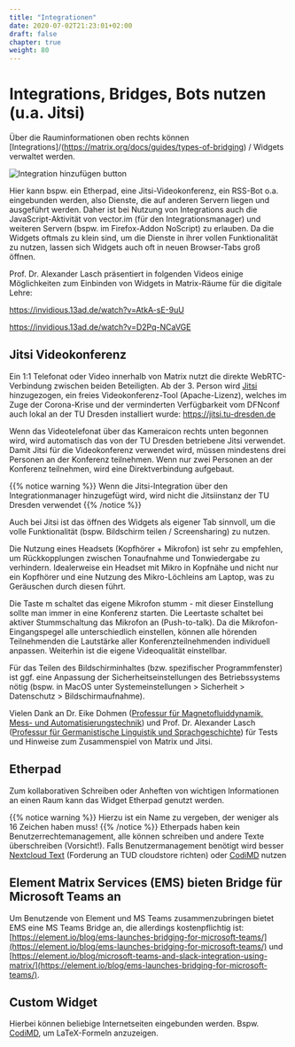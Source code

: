 ```yaml
---
title: "Integrationen"
date: 2020-07-02T21:23:01+02:00
draft: false
chapter: true
weight: 80
---
```


# Integrations, Bridges, Bots nutzen (u.a. Jitsi)

Über die Rauminformationen oben rechts können [Integrations]/(https://matrix.org/docs/guides/types-of-bridging) / Widgets verwaltet werden.

![Integration hinzufügen button](/images/01_Widgets_de.png)

Hier kann bspw. ein Etherpad, eine Jitsi-Videokonferenz, ein RSS-Bot o.a. eingebunden werden, also Dienste, die auf anderen Servern liegen und ausgeführt werden. Daher ist bei Nutzung von Integrations auch die JavaScript-Aktivität von vector.im (für den Integrationsmanager) und weiteren Servern (bspw. im Firefox-Addon NoScript) zu erlauben. Da die Widgets oftmals zu klein sind, um die Dienste in ihrer vollen Funktionalität zu nutzen, lassen sich Widgets auch oft in neuen Browser-Tabs groß öffnen.

Prof. Dr. Alexander Lasch präsentiert in folgenden Videos einige Möglichkeiten zum Einbinden von Widgets in Matrix-Räume für die digitale Lehre:

https://invidious.13ad.de/watch?v=AtkA-sE-9uU

https://invidious.13ad.de/watch?v=D2Pq-NCaVGE

## Jitsi Videokonferenz

Ein 1:1 Telefonat oder Video innerhalb von Matrix nutzt die direkte WebRTC-Verbindung zwischen beiden Beteiligten. Ab der 3. Person wird [Jitsi](https://de.wikipedia.org/wiki/Jitsi) hinzugezogen, ein freies Videokonferenz-Tool (Apache-Lizenz), welches im Zuge der Corona-Krise und der verminderten Verfügbarkeit vom DFNconf auch lokal an der TU Dresden installiert wurde: https://jitsi.tu-dresden.de

Wenn das Videotelefonat über das Kameraicon rechts unten begonnen wird, wird automatisch das von der TU Dresden betriebene Jitsi verwendet. Damit Jitsi für die Videokonferenz verwendet wird, müssen mindestens drei Personen an der Konferenz teilnehmen. Wenn nur zwei Personen an der Konferenz teilnehmen, wird eine Direktverbindung aufgebaut.

{{% notice warning %}}
Wenn die Jitsi-Integration über den Integrationmanager hinzugefügt wird, wird nicht die Jitsiinstanz der TU Dresden verwendet
{{% /notice %}}

Auch bei Jitsi ist das öffnen des Widgets als eigener Tab sinnvoll, um die volle Funktionalität (bspw. Bildschirm teilen / Screensharing) zu nutzen. 

Die Nutzung eines Headsets (Kopfhörer + Mikrofon) ist sehr zu empfehlen, um Rückkopplungen zwischen Tonaufnahme und Tonwiedergabe zu verhindern. Idealerweise ein Headset mit Mikro in Kopfnähe und nicht nur ein Kopfhörer und eine Nutzung des Mikro-Löchleins am Laptop, was zu Geräuschen durch diesen führt.

Die Taste m schaltet das eigene Mikrofon stumm - mit dieser Einstellung sollte man immer in eine Konferenz starten. Die Leertaste schaltet bei aktiver Stummschaltung das Mikrofon an (Push-to-talk). Da die Mikrofon-Eingangspegel alle unterschiedlich einstellen, können alle hörenden Teilnehmenden die Lautstärke aller Konferenzteilnehmenden individuell anpassen. Weiterhin ist die eigene Videoqualität einstellbar. 

Für das Teilen des Bildschirminhaltes (bzw. spezifischer Programmfenster) ist ggf. eine Anpassung der Sicherheitseinstellungen des Betriebssystems nötig (bspw. in MacOS unter Systemeinstellungen > Sicherheit > Datenschutz > Bildschirmaufnahme).

Vielen Dank an Dr. Eike Dohmen ([Professur für Magnetofluiddynamik, Mess- und Automatisierungstechnik](https://tu-dresden.de/ing/maschinenwesen/imd/mfd)) und Prof. Dr. Alexander Lasch ([Professur für Germanistische Linguistik und Sprachgeschichte](http://tu-dresden.de/gsw/slk/germanistik/gls/)) für Tests und Hinweise zum Zusammenspiel von Matrix und Jitsi.

## Etherpad

Zum kollaborativen Schreiben oder Anheften von wichtigen Informationen an einen Raum kann das Widget Etherpad genutzt werden.

{{% notice warning %}}
Hierzu ist ein Name zu vergeben, der weniger als 16 Zeichen haben muss!
{{% /notice %}}
Etherpads haben kein Benutzerrechtemanagement, alle können schreiben und andere Texte überschreiben (Vorsicht!). Falls Benutzermanagement benötigt wird besser [Nextcloud Text](https://github.com/nextcloud/text) (Forderung an TUD cloudstore richten) oder [CodiMD](https://md.inf.tu-dresden.de/) nutzen

## Element Matrix Services (EMS) bieten Bridge für Microsoft Teams an

Um Benutzende von Element und MS Teams zusammenzubringen bietet EMS eine MS Teams Bridge an, die allerdings kostenpflichtig ist:
[https://element.io/blog/ems-launches-bridging-for-microsoft-teams/](https://element.io/blog/ems-launches-bridging-for-microsoft-teams/) und [https://element.io/blog/microsoft-teams-and-slack-integration-using-matrix/](https://element.io/blog/ems-launches-bridging-for-microsoft-teams/).

## Custom Widget

Hierbei können beliebige Internetseiten eingebunden werden. Bspw. [CodiMD](https://md.inf.tu-dresden.de/), um LaTeX-Formeln anzuzeigen.


